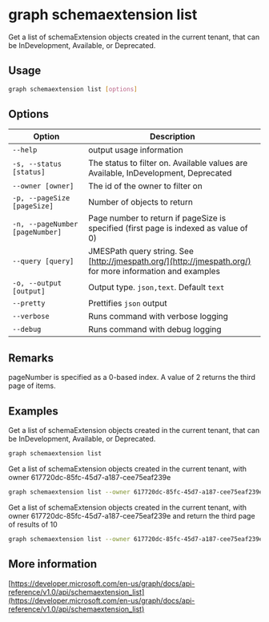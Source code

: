 # graph schemaextension list

Get a list of schemaExtension objects created in the current tenant, that can be InDevelopment, Available, or Deprecated.

## Usage

```sh
graph schemaextension list [options]
```

## Options

Option|Description
------|-----------
`--help`|output usage information
`-s, --status [status]`|The status to filter on. Available values are Available, InDevelopment, Deprecated
`--owner [owner]`|The id of the owner to filter on
`-p, --pageSize [pageSize]`|Number of objects to return
`-n, --pageNumber [pageNumber]`|Page number to return if pageSize is specified (first page is indexed as value of 0)
`--query [query]`|JMESPath query string. See [http://jmespath.org/](http://jmespath.org/) for more information and examples
`-o, --output [output]`|Output type. `json,text`. Default `text`
`--pretty`|Prettifies `json` output
`--verbose`|Runs command with verbose logging
`--debug`|Runs command with debug logging

## Remarks

pageNumber is specified as a 0-based index. A value of 2 returns the third page of items. 

## Examples

Get a list of schemaExtension objects created in the current tenant, that can be InDevelopment, Available, or Deprecated.

```sh
graph schemaextension list 
```

Get a list of schemaExtension objects created in the current tenant, with owner 617720dc-85fc-45d7-a187-cee75eaf239e

```sh
graph schemaextension list --owner 617720dc-85fc-45d7-a187-cee75eaf239e
```

Get a list of schemaExtension objects created in the current tenant, with owner 617720dc-85fc-45d7-a187-cee75eaf239e and return the third page of results of 10

```sh
graph schemaextension list --owner 617720dc-85fc-45d7-a187-cee75eaf239e --pageNumber 2 --pageSize 10
```

## More information

[https://developer.microsoft.com/en-us/graph/docs/api-reference/v1.0/api/schemaextension_list](https://developer.microsoft.com/en-us/graph/docs/api-reference/v1.0/api/schemaextension_list)
